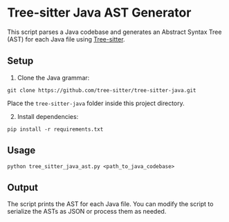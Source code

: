 # Tree-sitter Java AST Generator

This script parses a Java codebase and generates an Abstract Syntax Tree (AST) for each Java file using [Tree-sitter](https://tree-sitter.github.io/tree-sitter/).

## Setup

1. Clone the Java grammar:

```
git clone https://github.com/tree-sitter/tree-sitter-java.git
```
Place the `tree-sitter-java` folder inside this project directory.

2. Install dependencies:

```
pip install -r requirements.txt
```

## Usage

```
python tree_sitter_java_ast.py <path_to_java_codebase>
```

## Output

The script prints the AST for each Java file. You can modify the script to serialize the ASTs as JSON or process them as needed.

